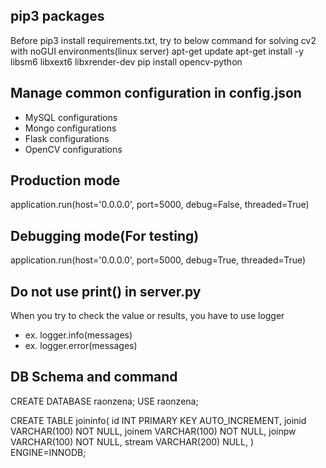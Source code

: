 ## pip3 packages
Before pip3 install requirements.txt, try to below command for solving cv2 with noGUI environments(linux server)
apt-get update
apt-get install -y libsm6 libxext6 libxrender-dev
pip install opencv-python

## Manage common configuration in config.json
- MySQL configurations
- Mongo configurations
- Flask configurations
- OpenCV configurations

## Production mode
application.run(host='0.0.0.0', port=5000, debug=False, threaded=True)

## Debugging mode(For testing)
application.run(host='0.0.0.0', port=5000, debug=True, threaded=True)

## Do not use print() in server.py
When you try to check the value or results, you have to use logger
  - ex. logger.info(messages)
  - ex. logger.error(messages)

## DB Schema and command
CREATE DATABASE raonzena;
USE raonzena;

CREATE TABLE joininfo( 
	id INT PRIMARY KEY AUTO_INCREMENT, 
	joinid VARCHAR(100) NOT NULL, 
	joinem VARCHAR(100) NOT NULL, 
	joinpw VARCHAR(100) NOT NULL,
	stream VARCHAR(200) NULL,
) ENGINE=INNODB;
